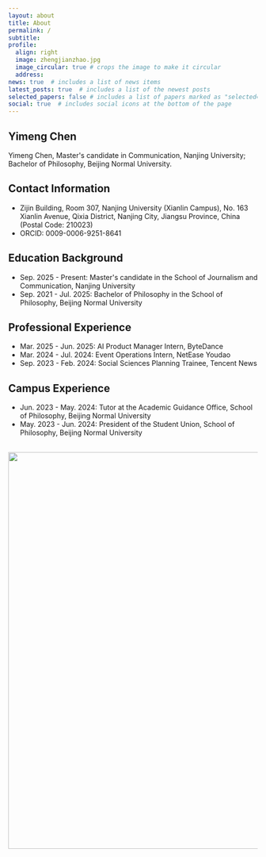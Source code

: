 ```yaml
---
layout: about
title: About
permalink: /
subtitle: 
profile:
  align: right
  image: zhengjianzhao.jpg
  image_circular: true # crops the image to make it circular
  address: 
news: true  # includes a list of news items
latest_posts: true  # includes a list of the newest posts
selected_papers: false # includes a list of papers marked as "selected={true}"
social: true  # includes social icons at the bottom of the page
---
```


## Yimeng Chen
Yimeng Chen, Master's candidate in Communication, Nanjing University; Bachelor of Philosophy, Beijing Normal University.

## Contact Information
- Zijin Building, Room 307, Nanjing University (Xianlin Campus), No. 163 Xianlin Avenue, Qixia District, Nanjing City, Jiangsu Province, China (Postal Code: 210023)
- ORCID: 0009-0006-9251-8641

## Education Background
- Sep. 2025 - Present: Master's candidate in the School of Journalism and Communication, Nanjing University
- Sep. 2021 - Jul. 2025: Bachelor of Philosophy in the School of Philosophy, Beijing Normal University

## Professional Experience
- Mar. 2025 - Jun. 2025: AI Product Manager Intern, ByteDance
- Mar. 2024 - Jul. 2024: Event Operations Intern, NetEase Youdao
- Sep. 2023 - Feb. 2024: Social Sciences Planning Trainee, Tencent News

## Campus Experience
- Jun. 2023 - May. 2024: Tutor at the Academic Guidance Office, School of Philosophy, Beijing Normal University
- May. 2023 - Jun. 2024: President of the Student Union, School of Philosophy, Beijing Normal University


<br>

<a href="https://github.com/SocratesClub/SocratesClub.github.io/edit/master/_pages/about.md">
  <img src="https://user-images.githubusercontent.com/543384/192227995-fdb3a693-2f68-4dc4-b9bd-06053066322f.png" width = "800" align="middle" />
</a>

<br>
